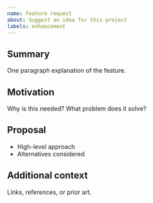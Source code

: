 ```yaml
---
name: Feature request
about: Suggest an idea for this project
labels: enhancement
---
```


## Summary
One paragraph explanation of the feature.

## Motivation
Why is this needed? What problem does it solve?

## Proposal
- High-level approach
- Alternatives considered

## Additional context
Links, references, or prior art.
